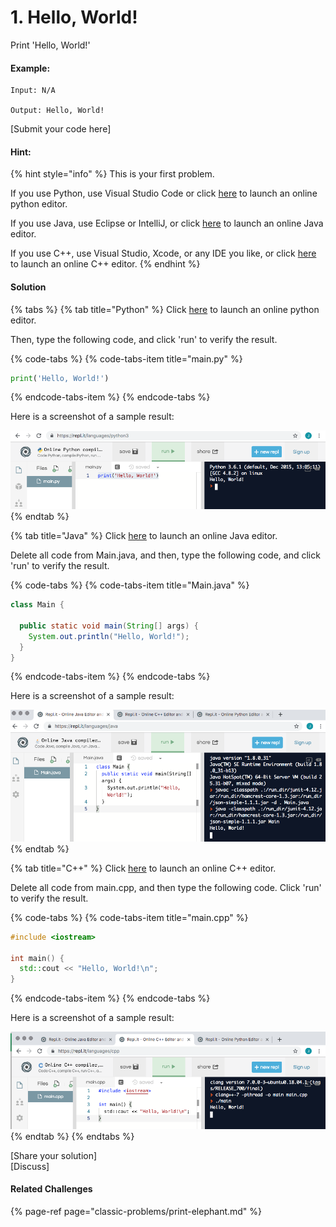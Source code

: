# 1. Hello, World!

Print 'Hello, World!'

#### Example:

```text
Input: N/A

Output: Hello, World!

```

\[Submit your code here\]

#### Hint:

{% hint style="info" %}
This is your first problem.

If you use Python, use Visual Studio Code or click [here](https://repl.it/languages/python3) to launch an online python editor.

If you use Java, use Eclipse or IntelliJ, or click [here](https://repl.it/languages/java) to launch an online Java editor.

If you use C++, use Visual Studio, Xcode, or any IDE you like, or click [here](https://repl.it/languages/cpp) to launch an online C++ editor.
{% endhint %}



#### Solution

{% tabs %}
{% tab title="Python" %}
Click [here](https://repl.it/languages/python3) to launch an online python editor.

Then, type the following code, and click 'run' to verify the result.

{% code-tabs %}
{% code-tabs-item title="main.py" %}
```python
print('Hello, World!')
```
{% endcode-tabs-item %}
{% endcode-tabs %}

Here is a screenshot of a sample result:

![](.gitbook/assets/image.png)
{% endtab %}

{% tab title="Java" %}
Click [here](https://repl.it/languages/java) to launch an online Java editor.

Delete all code from Main.java, and then, type the following code, and click 'run' to verify the result.

{% code-tabs %}
{% code-tabs-item title="Main.java" %}
```java
class Main {

  public static void main(String[] args) {
    System.out.println("Hello, World!");
  }
}
```
{% endcode-tabs-item %}
{% endcode-tabs %}

Here is a screenshot of a sample result:

![](.gitbook/assets/image%20%282%29.png)
{% endtab %}

{% tab title="C++" %}
Click [here](https://repl.it/languages/cpp) to launch an online C++ editor.

Delete all code from main.cpp, and then type the following code. Click 'run' to verify the result.

{% code-tabs %}
{% code-tabs-item title="main.cpp" %}
```cpp
#include <iostream>

int main() {
  std::cout << "Hello, World!\n";
}

```
{% endcode-tabs-item %}
{% endcode-tabs %}

Here is a screenshot of a sample result: 

![](.gitbook/assets/image%20%283%29.png)
{% endtab %}
{% endtabs %}

\[Share your solution\]  
\[Discuss\]

#### Related Challenges

{% page-ref page="classic-problems/print-elephant.md" %}

